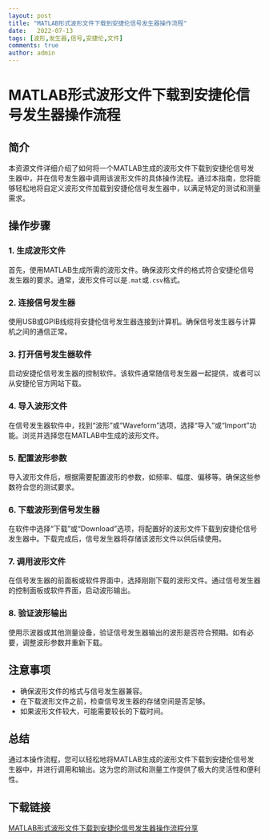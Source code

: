```yaml
---
layout: post
title: "MATLAB形式波形文件下载到安捷伦信号发生器操作流程"
date:   2022-07-13
tags: [波形,发生器,信号,安捷伦,文件]
comments: true
author: admin
---
```

# MATLAB形式波形文件下载到安捷伦信号发生器操作流程

## 简介
本资源文件详细介绍了如何将一个MATLAB生成的波形文件下载到安捷伦信号发生器中，并在信号发生器中调用该波形文件的具体操作流程。通过本指南，您将能够轻松地将自定义波形文件加载到安捷伦信号发生器中，以满足特定的测试和测量需求。

## 操作步骤

### 1. 生成波形文件
首先，使用MATLAB生成所需的波形文件。确保波形文件的格式符合安捷伦信号发生器的要求。通常，波形文件可以是`.mat`或`.csv`格式。

### 2. 连接信号发生器
使用USB或GPIB线缆将安捷伦信号发生器连接到计算机。确保信号发生器与计算机之间的通信正常。

### 3. 打开信号发生器软件
启动安捷伦信号发生器的控制软件。该软件通常随信号发生器一起提供，或者可以从安捷伦官方网站下载。

### 4. 导入波形文件
在信号发生器软件中，找到“波形”或“Waveform”选项，选择“导入”或“Import”功能。浏览并选择您在MATLAB中生成的波形文件。

### 5. 配置波形参数
导入波形文件后，根据需要配置波形的参数，如频率、幅度、偏移等。确保这些参数符合您的测试要求。

### 6. 下载波形到信号发生器
在软件中选择“下载”或“Download”选项，将配置好的波形文件下载到安捷伦信号发生器中。下载完成后，信号发生器将存储该波形文件以供后续使用。

### 7. 调用波形文件
在信号发生器的前面板或软件界面中，选择刚刚下载的波形文件。通过信号发生器的控制面板或软件界面，启动波形输出。

### 8. 验证波形输出
使用示波器或其他测量设备，验证信号发生器输出的波形是否符合预期。如有必要，调整波形参数并重新下载。

## 注意事项
- 确保波形文件的格式与信号发生器兼容。
- 在下载波形文件之前，检查信号发生器的存储空间是否足够。
- 如果波形文件较大，可能需要较长的下载时间。

## 总结
通过本操作流程，您可以轻松地将MATLAB生成的波形文件下载到安捷伦信号发生器中，并进行调用和输出。这为您的测试和测量工作提供了极大的灵活性和便利性。

## 下载链接

[MATLAB形式波形文件下载到安捷伦信号发生器操作流程分享](https://pan.quark.cn/s/d853c8bdab32)